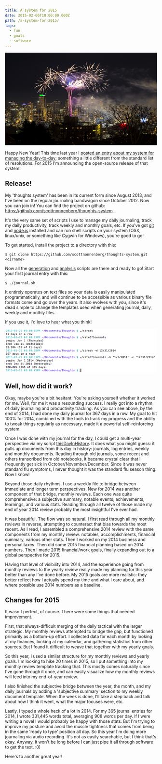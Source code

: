 ```yaml
---
title: A system for 2015
date: 2015-02-06T18:00:00.000Z
path: /a-system-for-2015/
tags:
  - fun
  - goals
  - software
---
```


[![thanks to tiffany98101 on Flickr](../assets/2015/02_feb/new_year_s_seattle-1423271393009.jpeg)](https://www.flickr.com/photos/tiffany98101/16166715825)

Happy New Year! This time last year I [posted an entry about my system for managing the day-to-day](/resolutions-and-systems/); something a little different from the standard list of resolutions. For 2015 I'm announcing the open-source release of that system!

<div class='fold'></div>

## Release!

My 'thoughts system' has been in its current form since August 2013, and I've been on the regular journaling bandwagon since October 2012. Now you can join in! You can find the project on github: https://github.com/scottnonnenberg/thoughts-system.

It's the very same set of scripts I use to manage my daily journaling, track my daily productivity, track weekly and monthly goals, etc. If you've got [git](http://git-scm.com/downloads) and [node.js](http://nodejs.org/) installed and can run shell scripts on your system (OSX, linux/unix, or something like Cygwin for Windows), you're good to go!

To get started, install the project to a directory with this:

	$ git clone https://github.com/scottnonnenberg/thoughts-system.git <dirname>

Now all the [generation](https://github.com/scottnonnenberg/thoughts-system#generation-scripts) and [analysis](https://github.com/scottnonnenberg/thoughts-system#analysis-scripts) scripts are there and ready to go! Start your first journal entry with this:

	$ ./journal.sh

It entirely operates on text files so your data is easily manipulated programmatically, and will continue to be accessible as various binary file formats come and go over the years. It also evolves with you, since it's dead simple to change the templates used when generating journal, daily, weekly and monthly files.

If you use it, I'd love to hear what you think!

![example: some stats from 2014](../assets/2015/02_feb/journal_streaks-1423271728195.png)

## Well, how did it work?

Okay, maybe you're a bit hesitant. You're asking yourself whether it worked for me. Well, for me it was a resounding success. I really got into a rhythm of daily journaling and productivity tracking. As you can see above, by the end of 2014, I had done my daily journal for 367 days in a row. My goal to hit 100% for 2014, combined with the tools to track my progress and the ability to tweak things regularly as necessary, made it a powerful self-reinforcing system.

Once I was done with my journal for the day, I could get a multi-year perspective via my script [thisDayInHistory](https://github.com/scottnonnenberg/thoughts-system/blob/master/thisDayInHistory). It does what you might guess: it pulls up documents from this day in history: journals, log entries, weekly and monthly documents. Reading through old journals, some recent and others transcribed from old notebooks, it became crystal clear that I frequently get sick in October/November/December. Since it was never standard flu symptoms, I never thought it was the standard flu season thing. Now I know!

Beyond those daily rhythms, I use a weekly file to bridge between immediate and longer term perspectives. New for 2014 was another component of that bridge, monthly reviews. Each one was quite comprehensive: a subjective summary, notable events, achievements, learnings, and various stats. Reading through all twelve of those made my end of year 2014 review probably the most insightful I've ever had.

It was beautiful. The flow was so natural. I first read through all my monthly reviews in reverse, attempting to counteract that bias towards the most recent. As I read, I assembled a comprehensive 2014 review with the same components from my monthly review: notables, accomplishments, financial summary, various other stats. Then I worked on my 2014 business and personal taxes. Then did some 2015 financial planning based on 2014 numbers. Then I made 2015 financial/work goals, finally expanding out to a global perspective for 2015.

Having that level of visibility into 2014, and the experience going from monthly reviews to the yearly review really made my planning for this year better than any I've done before. My 2015 goals are more realistic: they better reflect how I actually spend my time and what I care about, and where possible use 2014 numbers as a baseline.

## Changes for 2015

It wasn't perfect, of course. There were some things that needed improvement.

First, that always-difficult merging of the daily tactical with the larger strategic. My monthly reviews attempted to bridge the gap, but functioned primarily as a bottom-up effort. I collected data for each month by looking at my finances, looking at my calendar, and gathering statistics from other sources. But I found it difficult to weave that together with my yearly goals.

So this year, I used a similar structure for my monthly reviews and yearly goals. I'm looking to hike 20 times in 2015, so I put something into my monthly review template tracking that. This mostly comes naturally since I've gone through it once, and can easily visualize how my monthly reviews will feed into my end-of-year review.

I also finished the subjective bridge between the year, the month, and my daily journals by adding a 'subjective summary' section to my weekly document template. When the week is done, I'll take a step back and talk about how I think it went, what the major focuses were, etc.

Lastly, I typed a whole heck of a lot in 2014. For my 365 journal entries for 2014, I wrote 331,445 words total, averaging 908 words per day. If I were writing a novel I would probably be happy with those stats. But I'm trying to improve my posture and avoid the muscle tightness that comes from being in the same 'ready to type' position all day. So this year I'm doing more journaling via audio recording. It's not as easily searchable, but I think that's okay. Anyway, it won't be long before I can just pipe it all through software to get the text. :0)

Here's to another great year!

